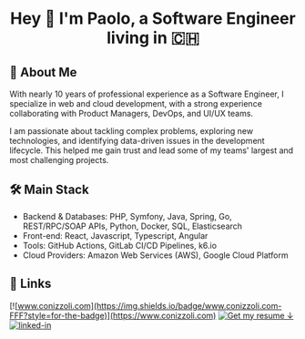 <h1 align="center"> Hey 👋 I'm Paolo, a Software Engineer living in 🇨🇭<br/></h1> 

## 🚀 About Me

With nearly 10 years of professional experience as a Software Engineer, I specialize in web and cloud development, with a strong experience collaborating with Product Managers, DevOps, and UI/UX teams.

I am passionate about tackling complex problems, exploring new technologies, and identifying data-driven issues in the development lifecycle. This helped me gain trust and lead some of my teams' largest and most challenging projects.

## 🛠️ Main Stack
* Backend & Databases: PHP, Symfony, Java, Spring, Go, REST/RPC/SOAP APIs, Python, Docker, SQL, Elasticsearch
* Front-end: React, Javascript, Typescript, Angular
* Tools: GitHub Actions, GitLab CI/CD Pipelines, k6.io
* Cloud Providers: Amazon Web Services (AWS), Google Cloud Platform

## 🔗 Links
[![www.conizzoli.com](https://img.shields.io/badge/www.conizzoli.com-FFF?style=for-the-badge)](https://www.conizzoli.com)
[![Get my resume ↓](https://img.shields.io/badge/Get%20my%20resume%20↓-FFF?style=for-the-badge)](https://www.conizzoli.com/resume/view)
[![linked-in](https://img.shields.io/badge/Linked_In-0077B5?style=for-the-badge&logo=LinkedIn&logoColor=white)](https://www.linkedin.com/in/paolo-conizzoli)
